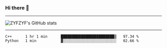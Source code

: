 ### Hi there 👋

-------

<!--

- 🔭 I’m currently working on ...
- 🌱 I’m currently learning Rust
- 👯 I’m looking to collaborate on ...
- 🤔 I’m looking for help with ...
- 💬 Ask me about ...
- 📫 How to reach me: ...
- 😄 Pronouns: ...
- ⚡ Fun fact: ...

-------
-->

![ZYFZYF's GitHub stats](https://github-readme-stats.vercel.app/api?username=ZYFZYF)


-------

<!--START_SECTION:waka-->

```text
C++      1 hr 1 min      ████████████████████████▒   97.34 %
Python   1 min           ▓░░░░░░░░░░░░░░░░░░░░░░░░   02.66 %
```

<!--END_SECTION:waka-->


